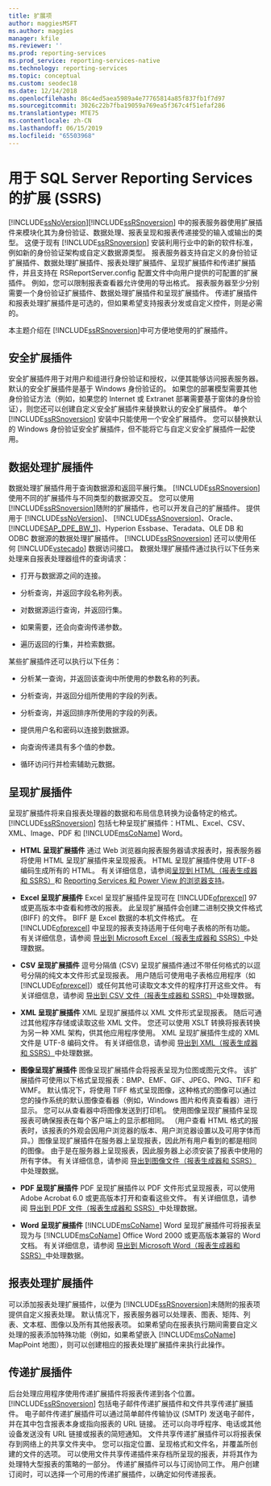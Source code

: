 ```yaml
---
title: 扩展项
author: maggiesMSFT
ms.author: maggies
manager: kfile
ms.reviewer: ''
ms.prod: reporting-services
ms.prod_service: reporting-services-native
ms.technology: reporting-services
ms.topic: conceptual
ms.custom: seodec18
ms.date: 12/14/2018
ms.openlocfilehash: 86c4ed5aea5989a4e77765814a85f837fb1f7d97
ms.sourcegitcommit: 3026c22b7fba19059a769ea5f367c4f51efaf286
ms.translationtype: MTE75
ms.contentlocale: zh-CN
ms.lasthandoff: 06/15/2019
ms.locfileid: "65503968"
---
```

# <a name="extensions-for-sql-server-reporting-services-ssrs"></a>用于 SQL Server Reporting Services 的扩展 (SSRS)

  [!INCLUDE[ssNoVersion](../includes/ssnoversion-md.md)][!INCLUDE[ssRSnoversion](../includes/ssrsnoversion-md.md)] 中的报表服务器使用扩展插件来模块化其为身份验证、数据处理、报表呈现和报表传递接受的输入或输出的类型。 这便于现有 [!INCLUDE[ssRSnoversion](../includes/ssrsnoversion-md.md)] 安装利用行业中的新的软件标准，例如新的身份验证架构或自定义数据源类型。 报表服务器支持自定义的身份验证扩展插件、数据处理扩展插件、报表处理扩展插件、呈现扩展插件和传递扩展插件，并且支持在 RSReportServer.config 配置文件中向用户提供的可配置的扩展插件。 例如，您可以限制报表查看器允许使用的导出格式。 报表服务器至少分别需要一个身份验证扩展插件、数据处理扩展插件和呈现扩展插件。 传递扩展插件和报表处理扩展插件是可选的，但如果希望支持报表分发或自定义控件，则是必需的。  
  
 本主题介绍在 [!INCLUDE[ssRSnoversion](../includes/ssrsnoversion-md.md)]中可方便地使用的扩展插件。  
  
## <a name="security-extensions"></a>安全扩展插件

 安全扩展插件用于对用户和组进行身份验证和授权，以便其能够访问报表服务器。 默认的安全扩展插件是基于 Windows 身份验证的。 如果您的部署模型需要其他身份验证方法（例如，如果您的 Internet 或 Extranet 部署需要基于窗体的身份验证），则您还可以创建自定义安全扩展插件来替换默认的安全扩展插件。 单个 [!INCLUDE[ssRSnoversion](../includes/ssrsnoversion-md.md)] 安装中只能使用一个安全扩展插件。 您可以替换默认的 Windows 身份验证安全扩展插件，但不能将它与自定义安全扩展插件一起使用。  
  
## <a name="data-processing-extensions"></a>数据处理扩展插件

 数据处理扩展插件用于查询数据源和返回平展行集。 [!INCLUDE[ssRSnoversion](../includes/ssrsnoversion-md.md)] 使用不同的扩展插件与不同类型的数据源交互。 您可以使用 [!INCLUDE[ssRSnoversion](../includes/ssrsnoversion-md.md)]随附的扩展插件，也可以开发自己的扩展插件。 提供用于 [!INCLUDE[ssNoVersion](../includes/ssnoversion-md.md)]、 [!INCLUDE[ssASnoversion](../includes/ssasnoversion-md.md)]、Oracle、 [!INCLUDE[SAP_DPE_BW_1](../includes/sap-dpe-bw-1-md.md)]、Hyperion Essbase、Teradata、OLE DB 和 ODBC 数据源的数据处理扩展插件。 [!INCLUDE[ssRSnoversion](../includes/ssrsnoversion-md.md)] 还可以使用任何 [!INCLUDE[vstecado](../includes/vstecado-md.md)] 数据访问接口。 数据处理扩展插件通过执行以下任务来处理来自报表处理器组件的查询请求：  
  
- 打开与数据源之间的连接。  
  
- 分析查询，并返回字段名称列表。  
  
- 对数据源运行查询，并返回行集。  
  
- 如果需要，还会向查询传递参数。  
  
- 遍历返回的行集，并检索数据。  
  
某些扩展插件还可以执行以下任务：  
  
- 分析某一查询，并返回该查询中所使用的参数名称的列表。  
  
- 分析查询，并返回分组所使用的字段的列表。  
  
- 分析查询，并返回排序所使用的字段的列表。  
  
- 提供用户名和密码以连接到数据源。  
  
- 向查询传递具有多个值的参数。  
  
- 循环访问行并检索辅助元数据。  
  
## <a name="rendering-extensions"></a>呈现扩展插件

 呈现扩展插件将来自报表处理器的数据和布局信息转换为设备特定的格式。 [!INCLUDE[ssRSnoversion](../includes/ssrsnoversion-md.md)] 包括七种呈现扩展插件：HTML、Excel、CSV、XML、Image、PDF 和 [!INCLUDE[msCoName](../includes/msconame-md.md)] Word。  
  
- **HTML 呈现扩展插件** 通过 Web 浏览器向报表服务器请求报表时，报表服务器将使用 HTML 呈现扩展插件来呈现报表。 HTML 呈现扩展插件使用 UTF-8 编码生成所有的 HTML。 有关详细信息，请参阅[呈现到 HTML（报表生成器和 SSRS）](../reporting-services/report-builder/rendering-to-html-report-builder-and-ssrs.md)和 [Reporting Services 和 Power View 的浏览器支持](../reporting-services/browser-support-for-reporting-services-and-power-view.md)。  
  
- **Excel 呈现扩展插件** Excel 呈现扩展插件呈现可在 [!INCLUDE[ofprexcel](../includes/ofprexcel-md.md)] 97 或更高版本中查看和修改的报表。 此呈现扩展插件会创建二进制交换文件格式 (BIFF) 的文件。 BIFF 是 Excel 数据的本机文件格式。 在 [!INCLUDE[ofprexcel](../includes/ofprexcel-md.md)] 中呈现的报表支持适用于任何电子表格的所有功能。 有关详细信息，请参阅 [导出到 Microsoft Excel（报表生成器和 SSRS）](../reporting-services/report-builder/exporting-to-microsoft-excel-report-builder-and-ssrs.md)中处理数据。  
  
- **CSV 呈现扩展插件** 逗号分隔值 (CSV) 呈现扩展插件通过不带任何格式的以逗号分隔的纯文本文件形式呈现报表。 用户随后可使用电子表格应用程序（如 [!INCLUDE[ofprexcel](../includes/ofprexcel-md.md)]）或任何其他可读取文本文件的程序打开这些文件。 有关详细信息，请参阅 [导出到 CSV 文件（报表生成器和 SSRS）](../reporting-services/report-builder/exporting-to-a-csv-file-report-builder-and-ssrs.md)中处理数据。  
  
- **XML 呈现扩展插件** XML 呈现扩展插件以 XML 文件形式呈现报表。 随后可通过其他程序存储或读取这些 XML 文件。 您还可以使用 XSLT 转换将报表转换为另一种 XML 架构，供其他应用程序使用。 XML 呈现扩展插件生成的 XML 文件是 UTF-8 编码文件。 有关详细信息，请参阅 [导出到 XML（报表生成器和 SSRS）](../reporting-services/report-builder/exporting-to-xml-report-builder-and-ssrs.md)中处理数据。  
  
- **图像呈现扩展插件** 图像呈现扩展插件会将报表呈现为位图或图元文件。 该扩展插件可使用以下格式呈现报表：BMP、EMF、GIF、JPEG、PNG、TIFF 和 WMF。 默认情况下，将使用 TIFF 格式呈现图像，这种格式的图像可以通过您的操作系统的默认图像查看器（例如，Windows 图片和传真查看器）进行显示。 您可以从查看器中将图像发送到打印机。 使用图像呈现扩展插件呈现报表可确保报表在每个客户端上的显示都相同。 （用户查看 HTML 格式的报表时，该报表的外观会因用户浏览器的版本、用户浏览器设置以及可用字体而异。）图像呈现扩展插件在服务器上呈现报表，因此所有用户看到的都是相同的图像。 由于是在服务器上呈现报表，因此服务器上必须安装了报表中使用的所有字体。 有关详细信息，请参阅 [导出到图像文件（报表生成器和 SSRS）](../reporting-services/report-builder/exporting-to-an-image-file-report-builder-and-ssrs.md)中处理数据。  
  
- **PDF 呈现扩展插件** PDF 呈现扩展插件以 PDF 文件形式呈现报表，可以使用 Adobe Acrobat 6.0 或更高版本打开和查看这些文件。 有关详细信息，请参阅 [导出到 PDF 文件（报表生成器和 SSRS）](../reporting-services/report-builder/exporting-to-a-pdf-file-report-builder-and-ssrs.md)中处理数据。  
  
- **Word 呈现扩展插件**   [!INCLUDE[msCoName](../includes/msconame-md.md)] Word 呈现扩展插件可将报表呈现为与 [!INCLUDE[msCoName](../includes/msconame-md.md)] Office Word 2000 或更高版本兼容的 Word 文档。 有关详细信息，请参阅 [导出到 Microsoft Word（报表生成器和 SSRS）](../reporting-services/report-builder/exporting-to-microsoft-word-report-builder-and-ssrs.md)中处理数据。  
  
## <a name="report-processing-extensions"></a>报表处理扩展插件

 可以添加报表处理扩展插件，以便为 [!INCLUDE[ssRSnoversion](../includes/ssrsnoversion-md.md)]未随附的报表项提供自定义报表处理。 默认情况下，报表服务器可以处理表、图表、矩阵、列表、文本框、图像以及所有其他报表项。 如果希望向在报表执行期间需要自定义处理的报表添加特殊功能（例如，如果希望嵌入 [!INCLUDE[msCoName](../includes/msconame-md.md)] MapPoint 地图），则可以创建相应的报表处理扩展插件来执行此操作。  
  
## <a name="delivery-extensions"></a>传递扩展插件
 后台处理应用程序使用传递扩展插件将报表传递到各个位置。 [!INCLUDE[ssRSnoversion](../includes/ssrsnoversion-md.md)] 包括电子邮件传递扩展插件和文件共享传递扩展插件。 电子邮件传递扩展插件可以通过简单邮件传输协议 (SMTP) 发送电子邮件，并在其中包含报表本身或指向报表的 URL 链接。 还可以向寻呼程序、电话或其他设备发送没有 URL 链接或报表的简短通知。 文件共享传递扩展插件可以将报表保存到网络上的共享文件夹中。 您可以指定位置、呈现格式和文件名，并覆盖所创建的文件的选项。 可以使用文件共享传递插件来存档所呈现的报表，并将其作为处理特大型报表的策略的一部分。 传递扩展插件可以与订阅协同工作。 用户创建订阅时，可以选择一个可用的传递扩展插件，以确定如何传递报表。